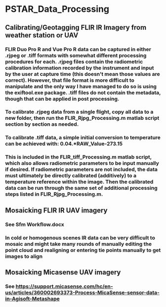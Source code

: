 # PSTAR_Data_Processing

## Calibrating/Geotagging FLIR IR Imagery from weather station or UAV
  ### FLIR Duo Pro R and Vue Pro R data can be captured in either .rjpeg or .tiff formats with somewhat different processing procedures for each. .rjpeg files contain the radiometric calibration information recorded by the instrument and input by the user at capture time (this doesn't mean those values are correct). However, that file format is more difficult to manipulate and the only way I have managed to do so is using the exiftool.exe package. .tiff files do not contain the metadata, though that can be applied in post processing.
  ### To calibrate .rjpeg data from a single flight, copy all data to a new folder, then run the FLIR_Rjpg_Processing.m matlab script section by section as needed.
  ### To calibrate .tiff data, a simple initial conversion to temperature can be achieved with: 0.04.*RAW_Value-273.15
  ### This is included in the FLIR_tiff_Processing.m matlab script, which also allows radiometric parameters to be input manually if desired. If radiometric parameters are not included, the data must ultimately be directly calibrated (additively) to a temperature reference within the image. Then the calibrated data can be run through the same set of additional processing steps listed in FLIR_Rjpg_Processing.m.

## Mosaicking FLIR IR UAV imagery
### See Sfm Workflow.docx
### In cold or homogenous scenes IR data can be very difficult to mosaic and might take many rounds of manually editing the point cloud and realigning or entering tie points manually to get images to align

## Mosaicking Micasense UAV imagery
### See https://support.micasense.com/hc/en-us/articles/360002693373-Process-MicaSense-sensor-data-in-Agisoft-Metashape
